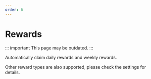 ```yaml
---
order: 6
---
```


# Rewards

::: important This page may be outdated.
:::

Automatically claim daily rewards and weekly rewards.

Other reward types are also supported, please check the settings for details.
